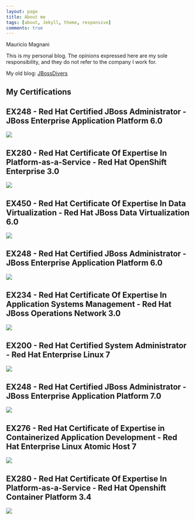 ```yaml
---
layout: page
title: About me
tags: [about, Jekyll, theme, responsive]
comments: true
---
```


Mauricio Magnani

This is my personal blog. The opinions expressed here are my sole responsibility, and they do not refer to the company I work for.

My old blog: [JBossDivers](https://jbossdivers.wordpress.com)

## My Certifications

## EX248 - Red Hat Certified JBoss Administrator - JBoss Enterprise Application Platform 6.0

![](/images/cert-01-EX248.png)

## EX280 - Red Hat Certificate Of Expertise In Platform-as-a-Service - Red Hat OpenShift Enterprise 3.0

![](/images/cert-02-EX280.png)

## EX450 - Red Hat Certificate Of Expertise In Data Virtualization - Red Hat JBoss Data Virtualization 6.0

![](/images/cert-03-EX450.png)

## EX248 - Red Hat Certified JBoss Administrator - JBoss Enterprise Application Platform 6.0

![](/images/cert-04-EX248.png)

## EX234 - Red Hat Certificate Of Expertise In Application Systems Management - Red Hat JBoss Operations Network 3.0

![](/images/cert-05-EX234.png)

## EX200 - Red Hat Certified System Administrator - Red Hat Enterprise Linux 7

![](/images/cert-06-EX200.png)

## EX248 - Red Hat Certified JBoss Administrator - JBoss Enterprise Application Platform 7.0

![](/images/cert-07-EX248.png)

## EX276 - Red Hat Certificate of Expertise in Containerized Application Development - Red Hat Enterprise Linux Atomic Host 7

![](/images/cert-08-EX276.png)

## EX280 - Red Hat Certificate Of Expertise In Platform-as-a-Service - Red Hat Openshift Container Platform 3.4

![](/images/cert-09-EX280.png)
